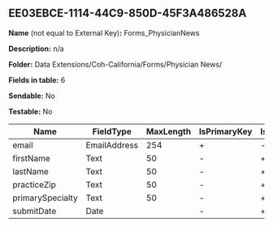 ## EE03EBCE-1114-44C9-850D-45F3A486528A

**Name** (not equal to External Key)**:** Forms_PhysicianNews

**Description:** n/a

**Folder:** Data Extensions/Coh-California/Forms/Physician News/

**Fields in table:** 6

**Sendable:** No

**Testable:** No

| Name | FieldType | MaxLength | IsPrimaryKey | IsNullable | DefaultValue |
| --- | --- | --- | --- | --- | --- |
| email | EmailAddress | 254 | + | - |  |
| firstName | Text | 50 | - | + |  |
| lastName | Text | 50 | - | + |  |
| practiceZip | Text | 50 | - | + |  |
| primarySpecialty | Text | 50 | - | + |  |
| submitDate | Date |  | - | + | GetDate() |
